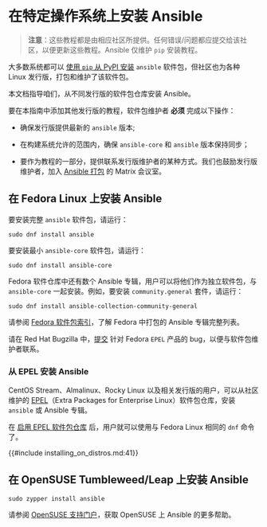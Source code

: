 # 在特定操作系统上安装 Ansible

> **注意**：这些教程都是由相应社区所提供。任何错误/问题都应提交给该社区，以便更新这些教程。Ansible 仅维护 `pip` 安装教程。

大多数系统都可以 [使用 `pip` 从 PyPI 安装](installing.md#使用-pip-安装和升级-ansible) `ansible` 软件包，但社区也为各种 Linux 发行版，打包和维护了该软件包。

本文档指导咱们，从不同发行版的软件包仓库安装 Ansible。


要在本指南中添加其他发行版的教程，软件包维护者 **必须** 完成以下操作：

- 确保发行版提供最新的 `ansible` 版本;

- 在构建系统允许的范围内，确保 `ansible-core` 和 `ansible` 版本保持同步；

- 要作为教程的一部分，提供联系发行版维护者的某种方式。我们也鼓励发行版维护者，加入 [Ansible 打包](https://matrix.to/#/#packaging:ansible.com) 的 Matrix 会议室。


## 在 Fedora Linux 上安装 Ansible

要安装完整 `ansible` 软件包，请运行：

```console
sudo dnf install ansible
```

要安装最小 `ansible-core` 软件包，请运行：

```console
sudo dnf install ansible-core
```

Fedora 软件仓库中还有数个 Ansible 专辑，用户可以将他们作为独立软件包，与 `ansible-core` 一起安装。例如，要安装 `community.general` 套件，请运行：

```console
sudo dnf install ansible-collection-community-general
```

请参阅 [Fedora 软件包索引](https://packages.fedoraproject.org/search?query=ansible-collection)，了解 Fedora 中打包的 Ansible 专辑完整列表。

请在 Red Hat Bugzilla 中，[提交](https://bugzilla.redhat.com/enter_bug.cgi) 针对 Fedora `EPEL` 产品的 bug，以便与软件包维护者联系。

### 从 EPEL 安装 Ansible

CentOS Stream、Almalinux、Rocky Linux 以及相关发行版的用户，可以从社区维护的 [EPEL](https://docs.fedoraproject.org/en-US/epel/)（Extra Packages for Enterprise Linux）软件包仓库，安装 `ansible` 或 Ansible 专辑。

在 [启用 EPEL 软件包仓库](https://docs.fedoraproject.org/en-US/epel/#_quickstart) 后，用户就可以使用与 Fedora Linux 相同的 `dnf` 命令了。

{{#include installing_on_distros.md:41}}


## 在 OpenSUSE Tumbleweed/Leap 上安装 Ansible


```console
sudo zypper install ansible
```

请参阅 [OpenSUSE 支持门户](https://en.opensuse.org/Portal:Support)，获取 OpenSUSE 上 Ansible 的更多帮助。
